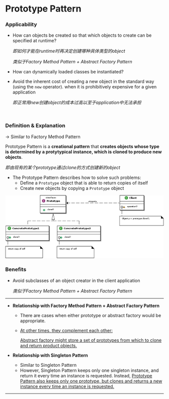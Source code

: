 # Prototype Pattern

### Applicability

* How can objects be created so that which objects to create can be specified at runtime?

  *即如何才能在runtime时再决定创建哪种具体类型的object*

  *类似于Factory Method Pattern + Abstract Factory Pattern*

* How can dynamically loaded classes be instantiated?

* Avoid the inherent cost of creating a new object in the standard way (using the `new` operator). when it is prohibitively expensive for a given application

  *即正常用new创建object的成本过高以至于application中无法承担*

<br>

### Definition & Explanation

-> Similar to Factory Method Pattern

Prototype Pattern is a **creational pattern** that **creates objects whose type is determined by a protytypical instance, which is cloned to produce new objects**.

*即由现有的某个prototype通过clone的方式创建新的object*

* The Prototype Pattern describes how to solve such problems:
  * Define a `Prototype` object that is able to return copies of itself
  * Create new objects by copying a `Prototype` object

<img src="https://github.com/Ziang-Lu/Software-Development-and-Design/blob/master/5-Design%20Patterns/2-Creational%20Patterns/5-Prototype%20Pattern/prototype_pattern.png?raw=true">



### Benefits

* Avoid subclasses of an object creator in the client application

  *类似于Factory Method Pattern + Abstract Factory Pattern*


***

* **Relationship with Factory Method Pattern + Abstract Factory Pattern**

  * There are cases when either prototype or abstract factory would be appropriate.

  * <u>At other times, they complement each other:</u>

    <u>Abstract factory might store a set of prototypes from which to clone and return product objects.</u>

* **Relationship with Singleton Pattern**

  * Similar to Singleton Pattern
  * However, Singleton Pattern keeps only one singleton instance, and return it every time an instance is requested. Instead, <u>Prototype Pattern also keeps only one prototype, but clones and returns a new instance every time an instance is requested.</u>

***

